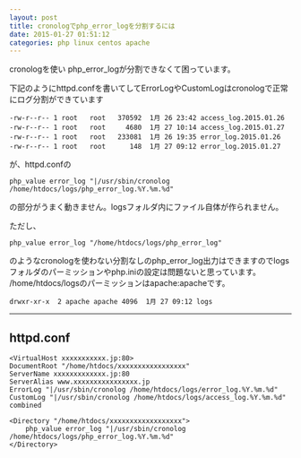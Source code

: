 ```yaml
---
layout: post
title: cronologでphp_error_logを分割するには
date: 2015-01-27 01:51:12
categories: php linux centos apache
---
```

<p>cronologを使い php_error_logが分割できなくて困っています。</p>

<p>下記のようにhttpd.confを書いてしてErrorLogやCustomLogはcronologで正常にログ分割ができています</p>

<pre><code>-rw-r--r-- 1 root   root   370592  1月 26 23:42 access_log.2015.01.26
-rw-r--r-- 1 root   root     4680  1月 27 10:14 access_log.2015.01.27
-rw-r--r-- 1 root   root   233081  1月 26 19:35 error_log.2015.01.26
-rw-r--r-- 1 root   root      148  1月 27 09:12 error_log.2015.01.27
</code></pre>

<p>が、httpd.confの</p>

<pre><code>php_value error_log "|/usr/sbin/cronolog /home/htdocs/logs/php_error_log.%Y.%m.%d"
</code></pre>

<p>の部分がうまく動きません。logsフォルダ内にファイル自体が作られません。</p>

<p>ただし、</p>

<pre><code>php_value error_log "/home/htdocs/logs/php_error_log"
</code></pre>

<p>のようなcronologを使わない分割なしのphp_error_log出力はできますのでlogsフォルダのパーミッションやphp.iniの設定は問題ないと思っています。<br>
/home/htdocs/logsのパーミッションはapache:apacheです。</p>

<pre><code>drwxr-xr-x  2 apache apache 4096  1月 27 09:12 logs
</code></pre>

<hr>

<h2>httpd.conf</h2>

<pre><code>&lt;VirtualHost xxxxxxxxxxx.jp:80&gt;
DocumentRoot "/home/htdocs/xxxxxxxxxxxxxxxxx"
ServerName xxxxxxxxxxxxx.jp:80
ServerAlias www.xxxxxxxxxxxxxxxx.jp
ErrorLog "|/usr/sbin/cronolog /home/htdocs/logs/error_log.%Y.%m.%d"
CustomLog "|/usr/sbin/cronolog /home/htdocs/logs/access_log.%Y.%m.%d" combined

&lt;Directory "/home/htdocs/xxxxxxxxxxxxxxxxxx"&gt;
    php_value error_log "|/usr/sbin/cronolog /home/htdocs/logs/php_error_log.%Y.%m.%d"
&lt;/Directory&gt;
</code></pre>

<p></p>
